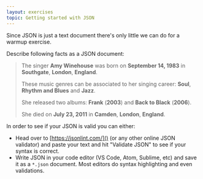 ```yaml
---
layout: exercises
topic: Getting started with JSON
---
```


Since JSON is just a text document there's only little we can do for a warmup exercise.

Describe following facts as a JSON document:

> The singer **Amy Winehouse** was born on **September 14, 1983** in **Southgate**, **London**, **England**.
>
> These music genres can be associated to her singing career: **Soul**, **Rhythm and Blues** and **Jazz**.
>
> She released two albums: **Frank** (**2003**) and **Back to Black** (**2006**).
>
> She died on **July 23, 2011** in **Camden**, **London**, **England**.

In order to see if your JSON is valid you can either:

* Head over to [https://jsonlint.com/]() (or any other online JSON validator) and paste your text and hit "Validate JSON" to see if your syntax is correct.
* Write JSON in your code editor (VS Code, Atom, Sublime, etc) and save it as a `*.json` document. Most editors do syntax highlighting and even validations.
